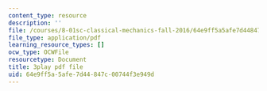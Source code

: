 ```yaml
---
content_type: resource
description: ''
file: /courses/8-01sc-classical-mechanics-fall-2016/64e9ff5a5afe7d44847c00744f3e949d_u_LAfG5uIpY.pdf
file_type: application/pdf
learning_resource_types: []
ocw_type: OCWFile
resourcetype: Document
title: 3play pdf file
uid: 64e9ff5a-5afe-7d44-847c-00744f3e949d
---
```

